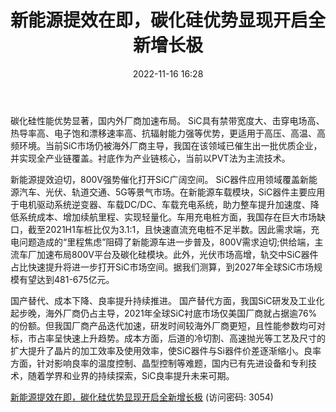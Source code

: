 ﻿---
title: 新能源提效在即，碳化硅优势显现开启全新增长极
date: 2022-11-16 16:28
tags:
- 电子设备行业 
updated: 
---

碳化硅性能优势显著，国内外厂商加速布局。
SiC具有禁带宽度大、击穿电场高、热导率高、电子饱和漂移速率高、抗辐射能力强等优势，更适用于高压、高温、高频环境。当前SiC市场仍被海外厂商主导，我国在该领域已催生出一批优质企业，并实现全产业链覆盖。衬底作为产业链核心，当前以PVT法为主流技术。

新能源提效迫切，800V强势催化打开SiC广阔空间。
SiC器件应用领域覆盖新能源汽车、光伏、轨道交通、5G等景气市场。在新能源车载模块，SiC器件主要应用于电机驱动系统逆变器、车载DC/DC、车载充电系统，助力整车提升加速度、降低系统成本、增加续航里程、实现轻量化。车用充电桩方面，我国存在巨大市场缺口，截至2021H1车桩比仅为3.1:1，且快速直流充电桩不足半数。因此需求端，充电问题造成的“里程焦虑”阻碍了新能源车进一步普及，800V需求迫切;供给端，主流车厂加速布局800V平台及碳化硅模块。此外，光伏市场高增，轨交中SiC器件占比快速提升将进一步打开SiC市场空间。据我们测算，到2027年全球SiC市场规模有望达到481-675亿元。
<!-- more -->
国产替代、成本下降、良率提升持续推进。
国产替代方面，我国SiC研发及工业化起步晚，海外厂商仍占主导，2021年全球SiC衬底市场仅美国厂商就占据逾76%的份额。但我国厂商产品迭代加速，研发时间较海外厂商更短，且性能参数均可对标，市占率呈快速上升趋势。成本方面，后道的冷切割、高速抛光等工艺及尺寸的扩大提升了晶片的加工效率及使用效率，使SiC器件与Si器件价差逐渐缩小。良率方面，针对影响良率的温度控制、晶型控制等难题，国内已有先进设备和专利技术，随着学界和业界的持续探索，SiC良率提升未来可期。

[新能源提效在即，碳化硅优势显现开启全新增长极](https://url12.ctfile.com/f/3948612-724538650-2f5d36?p=3054)
(访问密码: 3054)

